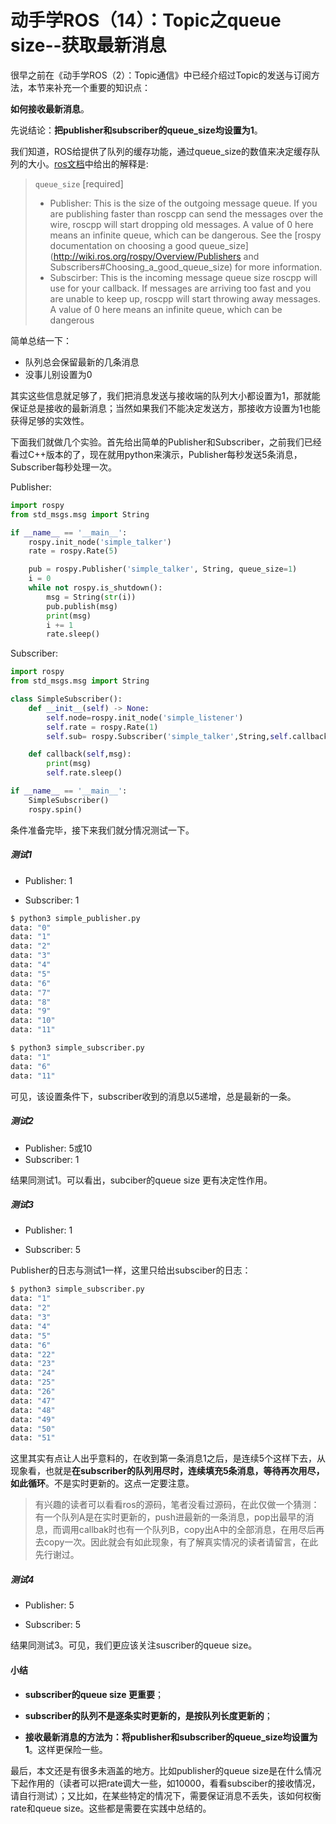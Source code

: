 # 动手学ROS（14）：Topic之queue size--获取最新消息

很早之前在《动手学ROS（2）：Topic通信》中已经介绍过Topic的发送与订阅方法，本节来补充一个重要的知识点：

**如何接收最新消息**。

先说结论：**把publisher和subscriber的queue_size均设置为1**。

我们知道，ROS给提供了队列的缓存功能，通过queue_size的数值来决定缓存队列的大小。[ros文档](http://wiki.ros.org/roscpp/Overview/Publishers%20and%20Subscribers)中给出的解释是:

> `queue_size` [required]
>
> - Publisher: This is the size of the outgoing message queue. If you are publishing faster than roscpp can send the messages over the wire, roscpp will start dropping old messages. A value of 0 here means an infinite queue, which can be dangerous. See the [rospy documentation on choosing a good queue_size](http://wiki.ros.org/rospy/Overview/Publishers and Subscribers#Choosing_a_good_queue_size) for more information.
> - Subscirber: This is the incoming message queue size roscpp will use for your callback. If messages are arriving too fast and you are unable to keep up, roscpp will start throwing away messages. A value of 0 here means an infinite queue, which can be dangerous

简单总结一下：

- 队列总会保留最新的几条消息
- 没事儿别设置为0

其实这些信息就足够了，我们把消息发送与接收端的队列大小都设置为1，那就能保证总是接收的最新消息；当然如果我们不能决定发送方，那接收方设置为1也能获得足够的实效性。

下面我们就做几个实验。首先给出简单的Publisher和Subscriber，之前我们已经看过C++版本的了，现在就用python来演示，Publisher每秒发送5条消息，Subscriber每秒处理一次。

Publisher:

```python
import rospy
from std_msgs.msg import String

if __name__ == '__main__':
    rospy.init_node('simple_talker')
    rate = rospy.Rate(5)

    pub = rospy.Publisher('simple_talker', String, queue_size=1)
    i = 0
    while not rospy.is_shutdown():
        msg = String(str(i))
        pub.publish(msg)
        print(msg)
        i += 1
        rate.sleep()
```

Subscriber:

```python
import rospy
from std_msgs.msg import String

class SimpleSubscriber():
    def __init__(self) -> None:
        self.node=rospy.init_node('simple_listener')
        self.rate = rospy.Rate(1)
        self.sub= rospy.Subscriber('simple_talker',String,self.callback,queue_size=1)

    def callback(self,msg):
        print(msg)
        self.rate.sleep()

if __name__ == '__main__':
    SimpleSubscriber()
    rospy.spin()
```

条件准备完毕，接下来我们就分情况测试一下。

##### 测试1

- Publisher: 1

- Subscriber: 1

```bash
$ python3 simple_publisher.py 
data: "0"
data: "1"
data: "2"
data: "3"
data: "4"
data: "5"
data: "6"
data: "7"
data: "8"
data: "9"
data: "10"
data: "11"
```

```bash
$ python3 simple_subscriber.py 
data: "1"
data: "6"
data: "11"
```

可见，该设置条件下，subscriber收到的消息以5递增，总是最新的一条。

##### 测试2

- Publisher: 5或10
- Subscriber: 1

结果同测试1。可以看出，subciber的queue size 更有决定性作用。

##### 测试3

- Publisher: 1

- Subscriber: 5

Publisher的日志与测试1一样，这里只给出subsciber的日志：

```bash
$ python3 simple_subscriber.py 
data: "1"
data: "2"
data: "3"
data: "4"
data: "5"
data: "6"
data: "22"
data: "23"
data: "24"
data: "25"
data: "26"
data: "47"
data: "48"
data: "49"
data: "50"
data: "51"
```

这里其实有点让人出乎意料的，在收到第一条消息1之后，是连续5个这样下去，从现象看，也就是**在subscriber的队列用尽时，连续填充5条消息，等待再次用尽，如此循环**。不是实时更新的。这点一定要注意。

> 有兴趣的读者可以看看ros的源码，笔者没看过源码，在此仅做一个猜测：有一个队列A是在实时更新的，push进最新的一条消息，pop出最早的消息，而调用callbak时也有一个队列B，copy出A中的全部消息，在用尽后再去copy一次。因此就会有如此现象，有了解真实情况的读者请留言，在此先行谢过。

##### 测试4

- Publisher: 5

- Subscriber: 5

结果同测试3。可见，我们更应该关注suscriber的queue size。

#### 小结

- **subscriber的queue size 更重要**；
- **subscriber的队列不是逐条实时更新的，是按队列长度更新的**；

- **接收最新消息的方法为：将publisher和subscriber的queue_size均设置为1**。这样更保险一些。

最后，本文还是有很多未涵盖的地方。比如publisher的queue size是在什么情况下起作用的（读者可以把rate调大一些，如10000，看看subsciber的接收情况，请自行测试）；又比如，在某些特定的情况下，需要保证消息不丢失，该如何权衡rate和queue size。这些都是需要在实践中总结的。



